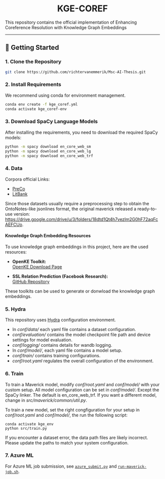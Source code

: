 <h1 align="center">
  KGE-COREF
</h1>


This repository contains the official implementation of Enhancing Coreference Resolution
with Knowledge Graph Embeddings

---

## 🚀 Getting Started

### 1. Clone the Repository

```sh
git clone https://github.com/richtervanemmerik/Msc-AI-Thesis.git
```

### 2. Install Requirements
We recommend using conda for environment management.
```sh
conda env create -f kge_coref.yml
conda activate kge_coref-env
```

### 3. Download SpaCy Language Models

After installing the requirements, you need to download the required SpaCy models:

```sh
python -m spacy download en_core_web_sm
python -m spacy download en_core_web_lg
python -m spacy download en_core_web_trf
```


### 4. Data 
Corpora official Links:
- [PreCo](https://drive.google.com/file/d/1q0oMt1Ynitsww9GkuhuwNZNq6SjByu-Y/view)
- [LitBank](https://github.com/dbamman/litbank/tree/master/coref/conll)

Since those datasets usually require a preprocessing step to obtain the OntoNotes-like jsonlines format, the original maverick released a ready-to-use version:
https://drive.google.com/drive/u/3/folders/18dtd1Qt4h7vezlm2G0hF72aqFcAEFCUo.

#### Knowledge Graph Embedding Resources

To use knowledge graph embeddings in this project, here are the used resources:

- **OpenKE Toolkit:**  
  [OpenKE Download Page](http://139.129.163.161/index/toolkits)

- **SSL Relation Prediction (Facebook Research):**  
  [GitHub Repository](https://github.com/facebookresearch/ssl-relation-prediction)

These toolkits can be used to generate or donwload the knowledge graph embeddings.




### 5. Hydra
This repository uses [Hydra](https://hydra.cc/) configuration environment.

- In *conf/data/* each yaml file contains a dataset configuration.
- *conf/evaluation/* contains the model checkpoint file path and device settings for model evaluation.
- *conf/logging/* contains details for wandb logging.
- In *conf/model/*, each yaml file contains a model setup.
-  *conf/train/* contains training configurations.
- *conf/root.yaml* regulates the overall configuration of the environment.


### 6. Train
To train a Maverick model, modify *conf/root.yaml* and *conf/model/* with your custom setup. All model configuration can be set in *conf/model/*. Except the SpaCy linker. The default is en_core_web_trf. If you want a different model, change in *src/maverick/common/util.py*.


To train a new model, set the right congfiguration for your setup in *conf/root.yaml* and *conf/model/*, the run the following script:
```
conda activate kge_env
python src/train.py
```
If you encounter a dataset error, the data path files are likely incorrect. Please update the paths to match your system configuration.

### 7. Azure ML

For Azure ML job submission, see [`azure_submit.py`](azure_submit.py) and [`run-maverick-job.sh`](run-maverick-job.sh).

